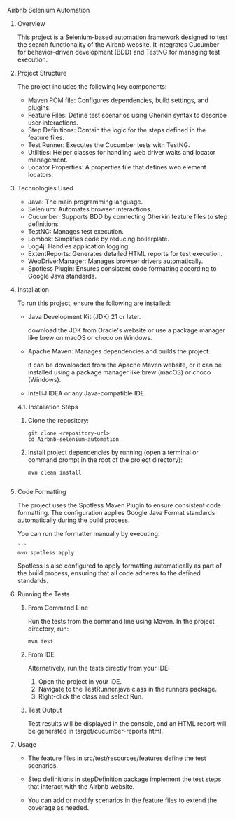 Airbnb Selenium Automation

1. Overview

   This project is a Selenium-based automation framework designed to test the search functionality of the Airbnb website. It integrates Cucumber for behavior-driven development (BDD) and TestNG for managing test execution.

2. Project Structure

   The project includes the following key components:
   - Maven POM file: Configures dependencies, build settings, and plugins.
   - Feature Files: Define test scenarios using Gherkin syntax to describe user interactions.
   - Step Definitions: Contain the logic for the steps defined in the feature files.
   - Test Runner: Executes the Cucumber tests with TestNG.
   - Utilities: Helper classes for handling web driver waits and locator management.
   - Locator Properties: A properties file that defines web element locators.
  
3. Technologies Used
   - Java: The main programming language.
   - Selenium: Automates browser interactions.
   - Cucumber: Supports BDD by connecting Gherkin feature files to step definitions.
   - TestNG: Manages test execution.
   - Lombok: Simplifies code by reducing boilerplate.
   - Log4j: Handles application logging.
   - ExtentReports: Generates detailed HTML reports for test execution.
   - WebDriverManager: Manages browser drivers automatically.
   - Spotless Plugin: Ensures consistent code formatting according to Google Java standards.
  
4. Installation

   To run this project, ensure the following are installed:
   - Java Development Kit (JDK) 21 or later.
     
     download the JDK from Oracle's website or use a package manager like brew on macOS or choco on Windows.
     
   - Apache Maven: Manages dependencies and builds the project.
     
     it can be downloaded from the Apache Maven website, or it can be installed using a package manager like brew (macOS) or choco (Windows).
     
   - IntelliJ IDEA or any Java-compatible IDE.
  
   4.1. Installation Steps
   1. Clone the repository:

         ```
         git clone <repository-url>
         cd Airbnb-selenium-automation
        
   2. Install project dependencies by running (open a terminal or command prompt in the root of the project directory):

         ```
         mvn clean install


  5. Code Formatting
       
      The project uses the Spotless Maven Plugin to ensure consistent code formatting. The configuration applies Google Java Format standards automatically during the build process.

      You can run the formatter manually by executing:

         ```
         mvn spotless:apply

      Spotless is also configured to apply formatting automatically as part of the build process, ensuring that all code adheres to the defined standards.

  6. Running the Tests
     1. From Command Line
    
        Run the tests from the command line using Maven. In the project directory, run:

        ```
        mvn test

     2. From IDE
    
        Alternatively, run the tests directly from your IDE:

        1. Open the project in your IDE.
        2. Navigate to the TestRunner.java class in the runners package.
        3. Right-click the class and select Run.
       
     3. Test Output
    
        Test results will be displayed in the console, and an HTML report will be generated in target/cucumber-reports.html.
        
   7. Usage

      - The feature files in src/test/resources/features define the test scenarios.
        
      - Step definitions in stepDefinition package implement the test steps that interact with the Airbnb website.
       
      - You can add or modify scenarios in the feature files to extend the coverage as needed. 
        
       
